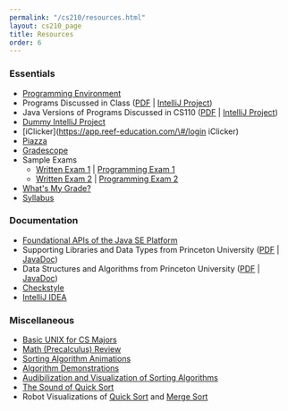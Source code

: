 ```yaml
---
permalink: "/cs210/resources.html"
layout: cs210_page
title: Resources
order: 6
---
```


### Essentials

- [Programming Environment](https://www.cs.umb.edu/~siyer/teaching/cs210/dsaj_programming_environment_setup.pdf)
- Programs Discussed in Class ([PDF](https://www.cs.umb.edu/~siyer/teaching/dsaj.pdf) \| [IntelliJ Project](https://www.cs.umb.edu/~siyer/teaching/dsaj.zip))
- Java Versions of Programs Discussed in CS110 ([PDF](https://www.cs.umb.edu/~siyer/teaching/ipj.pdf) \| [IntelliJ Project](https://www.cs.umb.edu/~siyer/teaching/ipj.zip))
- [Dummy IntelliJ Project](https://www.cs.umb.edu/~siyer/teaching/cs210/dummy_project.zip)
- [iClicker](https://app.reef-education.com/\#/login iClicker)
- [Piazza](https://piazza.com/umb/spring2023/cs210/home)
- [Gradescope](https://gradescope.com/)
- Sample Exams
  - [Written Exam 1](https://www.cs.umb.edu/~siyer/teaching/cs210/cs210_sample_written_exam1.pdf) \| [Programming Exam 1](https://www.cs.umb.edu/~siyer/teaching/cs210/cs210_sample_programming_exam1.pdf)
  - [Written Exam 2](https://www.cs.umb.edu/~siyer/teaching/cs210/cs210_sample_written_exam2.pdf) \| [Programming Exam 2](https://www.cs.umb.edu/~siyer/teaching/cs210/cs210_sample_programming_exam2.pdf)
- [What's My Grade?](https://www.cs.umb.edu/~siyer/teaching/what_is_my_grade.html)
- [Syllabus](https://www.cs.umb.edu/~siyer/teaching/cs210/cs210_syllabus.pdf)

### Documentation

- [Foundational APIs of the Java SE Platform](https://docs.oracle.com/en/java/javase/17/docs/api/java.base/module-summary.html)
- Supporting Libraries and Data Types from Princeton University ([PDF](https://www.cs.umb.edu/~siyer/teaching/stdlib-java.pdf) \| [JavaDoc](https://www.cs.umb.edu/~siyer/teaching/stdlib-javadoc))
- Data Structures and Algorithms from Princeton University ([PDF](https://www.cs.umb.edu/~siyer/teaching/dsalib.pdf) \| [JavaDoc](https://www.cs.umb.edu/~siyer/teaching/dsa-javadoc)) 
- [Checkstyle](http://checkstyle.sourceforge.net/)
- [IntelliJ IDEA](https://www.jetbrains.com/idea/documentation/)

### Miscellaneous

- [Basic UNIX for CS Majors](http://www.cs.umb.edu/~ghoffman/linux/unix_cs_students.html)
- [Math (Precalculus) Review](https://www.khanacademy.org/math/precalculus)
- [Sorting Algorithm Animations](http://www.sorting-algorithms.com/)
- [Algorithm Demonstrations](https://www.youtube.com/user/AlgoRythmics/videos)
- [Audibilization and Visualization of Sorting Algorithms](http://panthema.net/2013/sound-of-sorting/)
- [The Sound of Quick Sort](https://www.youtube.com/watch?v=m1PS8IR6Td0)
- Robot Visualizations of [Quick Sort](https://www.youtube.com/watch?v=aXXWXz5rF64) and [Merge Sort](https://www.youtube.com/watch?v=es2T6KY45cA)
